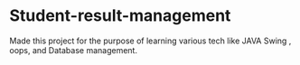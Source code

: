 # Student-result-management
Made this project for the purpose of learning various tech like JAVA Swing , oops, and Database management.


